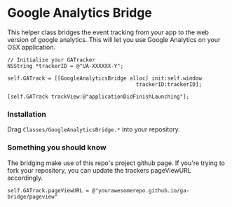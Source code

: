 Google Analytics Bridge
=======================

This helper class bridges the event tracking from your app to the web version of google analytics.
This will let you use Google Analytics on your OSX application.


    // Initialize your GATracker
    NSString *trackerID = @"UA-XXXXXX-Y";

    self.GATrack = [[GoogleAnalyticsBridge alloc] init:self.window
                                             trackerID:trackerID];

    [self.GATrack trackView:@"applicationDidFinishLaunching"];


### Installation

Drag `Classes/GoogleAnalyticsBridge.*` into your repository.

### Something you should know

The bridging make use of this repo's project github page. If you're trying to
fork your repository, you can update the trackers pageViewURL accordingly.

    self.GATrack.pageViewURL = @"yourawesomerepo.github.io/ga-bridge/pageview"

